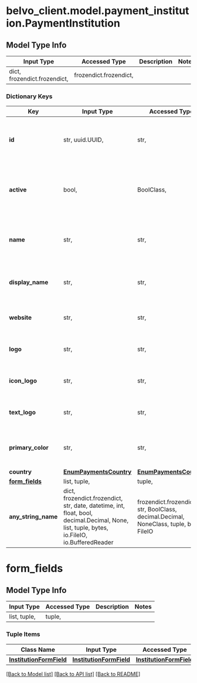 # belvo_client.model.payment_institution.PaymentInstitution

## Model Type Info
Input Type | Accessed Type | Description | Notes
------------ | ------------- | ------------- | -------------
dict, frozendict.frozendict,  | frozendict.frozendict,  |  | 

### Dictionary Keys
Key | Input Type | Accessed Type | Description | Notes
------------ | ------------- | ------------- | ------------- | -------------
**id** | str, uuid.UUID,  | str,  | Belvo&#x27;s unique ID to reference the institution. | [optional] value must be a uuid
**active** | bool,  | BoolClass,  | Indicates whether this institution is available for use or not. | [optional] 
**name** | str,  | str,  | The name of the institution, as designated by Belvo. | [optional] 
**display_name** | str,  | str,  | The customer-facing name of the institution. | [optional] 
**website** | str,  | str,  | The URL of the institution&#x27;s website. | [optional] 
**logo** | str,  | str,  | The URL of the institution&#x27;s logo. | [optional] 
**icon_logo** | str,  | str,  | The URL of the institution&#x27;s icon logo. | [optional] 
**text_logo** | str,  | str,  | The URL of the institution&#x27;s text logo. | [optional] 
**primary_color** | str,  | str,  | The primary color on the institution&#x27;s website. | [optional] 
**country** | [**EnumPaymentsCountry**](EnumPaymentsCountry.md) | [**EnumPaymentsCountry**](EnumPaymentsCountry.md) |  | [optional] 
**[form_fields](#form_fields)** | list, tuple,  | tuple,  |  | [optional] 
**any_string_name** | dict, frozendict.frozendict, str, date, datetime, int, float, bool, decimal.Decimal, None, list, tuple, bytes, io.FileIO, io.BufferedReader | frozendict.frozendict, str, BoolClass, decimal.Decimal, NoneClass, tuple, bytes, FileIO | any string name can be used but the value must be the correct type | [optional]

# form_fields

## Model Type Info
Input Type | Accessed Type | Description | Notes
------------ | ------------- | ------------- | -------------
list, tuple,  | tuple,  |  | 

### Tuple Items
Class Name | Input Type | Accessed Type | Description | Notes
------------- | ------------- | ------------- | ------------- | -------------
[**InstitutionFormField**](InstitutionFormField.md) | [**InstitutionFormField**](InstitutionFormField.md) | [**InstitutionFormField**](InstitutionFormField.md) |  | 

[[Back to Model list]](../../README.md#documentation-for-models) [[Back to API list]](../../README.md#documentation-for-api-endpoints) [[Back to README]](../../README.md)

